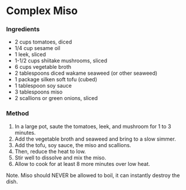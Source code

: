 # Complex Miso

### Ingredients

* 2 cups tomatoes, diced
* 1/4 cup sesame oil
* 1 leek, sliced
* 1-1/2 cups shiitake mushrooms, sliced
* 6 cups vegetable broth
* 2 tablespoons diced wakame seaweed (or other seaweed)
* 1 package silken soft tofu (cubed)
* 1 tablespoon soy sauce
* 3 tablespoons miso
* 2 scallions or green onions, sliced


### Method

1. In a large pot, saute the tomatoes, leek, and mushroom for 1 to 3 minutes.
1. Add the vegetable broth and seaweed and bring to a slow simmer.
1. Add the tofu, soy sauce, the miso and scallions.
1. Then, reduce the heat to low.
1. Stir well to dissolve and mix the miso.
1. Allow to cook for at least 8 more minutes over low heat.

Note. Miso should NEVER be allowed to boil, it can instantly destroy the dish.
